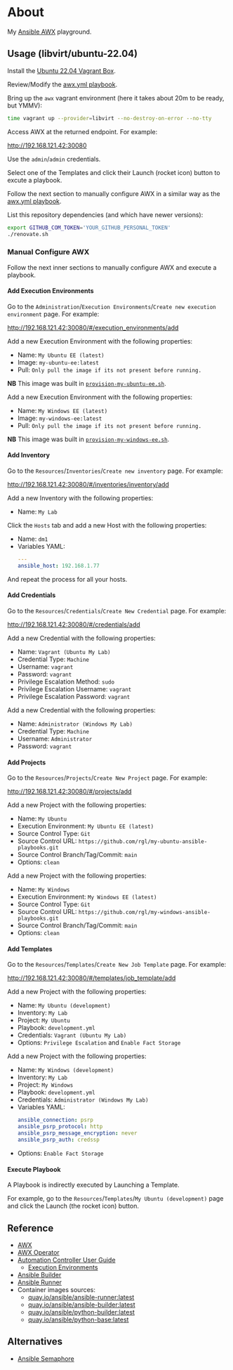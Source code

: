 # About

My [Ansible AWX](https://github.com/ansible/awx) playground.

## Usage (libvirt/ubuntu-22.04)

Install the [Ubuntu 22.04 Vagrant Box](https://github.com/rgl/ubuntu-vagrant).

Review/Modify the [awx.yml playbook](playbooks/project/awx.yml).

Bring up the `awx` vagrant environment (here it takes about 20m to be ready, but YMMV):

```bash
time vagrant up --provider=libvirt --no-destroy-on-error --no-tty
```

Access AWX at the returned endpoint. For example:

http://192.168.121.42:30080

Use the `admin`/`admin` credentials.

Select one of the Templates and click their Launch (rocket icon) button to excute a playbook.

Follow the next section to manually configure AWX in a similar way as the [awx.yml playbook](playbooks/project/awx.yml).

List this repository dependencies (and which have newer versions):

```bash
export GITHUB_COM_TOKEN='YOUR_GITHUB_PERSONAL_TOKEN'
./renovate.sh
```

### Manual Configure AWX

Follow the next inner sections to manually configure AWX and execute a playbook.

#### Add Execution Environments

Go to the `Administration`/`Execution Environments`/`Create new execution environment` page. For example:

http://192.168.121.42:30080/#/execution_environments/add

Add a new Execution Environment with the following properties:

* Name: `My Ubuntu EE (latest)`
* Image: `my-ubuntu-ee:latest`
* Pull: `Only pull the image if its not present before running.`

**NB** This image was built in [`provision-my-ubuntu-ee.sh`](provision-my-ubuntu-ee.sh).

Add a new Execution Environment with the following properties:

* Name: `My Windows EE (latest)`
* Image: `my-windows-ee:latest`
* Pull: `Only pull the image if its not present before running.`

**NB** This image was built in [`provision-my-windows-ee.sh`](provision-my-windows-ee.sh).

#### Add Inventory

Go to the `Resources`/`Inventories`/`Create new inventory` page. For example:

http://192.168.121.42:30080/#/inventories/inventory/add

Add a new Inventory with the following properties:

* Name: `My Lab`

Click the `Hosts` tab and add a new Host with the following properties:

* Name: `dm1`
* Variables YAML:
    ```yaml
    ---
    ansible_host: 192.168.1.77
    ```

And repeat the process for all your hosts.

#### Add Credentials

Go to the `Resources`/`Credentials`/`Create New Credential` page. For example:

http://192.168.121.42:30080/#/credentials/add

Add a new Credential with the following properties:

* Name: `Vagrant (Ubuntu My Lab)`
* Credential Type: `Machine`
* Username: `vagrant`
* Password: `vagrant`
* Privilege Escalation Method: `sudo`
* Privilege Escalation Username: `vagrant`
* Privilege Escalation Password: `vagrant`

Add a new Credential with the following properties:

* Name: `Administrator (Windows My Lab)`
* Credential Type: `Machine`
* Username: `Administrator`
* Password: `vagrant`

#### Add Projects

Go to the `Resources`/`Projects`/`Create New Project` page. For example:

http://192.168.121.42:30080/#/projects/add

Add a new Project with the following properties:

* Name: `My Ubuntu`
* Execution Environment: `My Ubuntu EE (latest)`
* Source Control Type: `Git`
* Source Control URL: `https://github.com/rgl/my-ubuntu-ansible-playbooks.git`
* Source Control Branch/Tag/Commit: `main`
* Options: `clean`

Add a new Project with the following properties:

* Name: `My Windows`
* Execution Environment: `My Windows EE (latest)`
* Source Control Type: `Git`
* Source Control URL: `https://github.com/rgl/my-windows-ansible-playbooks.git`
* Source Control Branch/Tag/Commit: `main`
* Options: `clean`

#### Add Templates

Go to the `Resources`/`Templates`/`Create New Job Template` page. For example:

http://192.168.121.42:30080/#/templates/job_template/add

Add a new Project with the following properties:

* Name: `My Ubuntu (development)`
* Inventory: `My Lab`
* Project: `My Ubuntu`
* Playbook: `development.yml`
* Credentials: `Vagrant (Ubuntu My Lab)`
* Options: `Privilege Escalation` and `Enable Fact Storage`

Add a new Project with the following properties:

* Name: `My Windows (development)`
* Inventory: `My Lab`
* Project: `My Windows`
* Playbook: `development.yml`
* Credentials: `Administrator (Windows My Lab)`
* Variables YAML:
    ```yaml
    ansible_connection: psrp
    ansible_psrp_protocol: http
    ansible_psrp_message_encryption: never
    ansible_psrp_auth: credssp
    ```
* Options: `Enable Fact Storage`

#### Execute Playbook

A Playbook is indirectly executed by Launching a Template.

For example, go to the `Resources`/`Templates`/`My Ubuntu (development)` page
and click the Launch (the rocket icon) button.

## Reference

* [AWX](https://github.com/ansible/awx)
* [AWX Operator](https://github.com/ansible/awx-operator)
* [Automation Controller User Guide](https://docs.ansible.com/automation-controller/latest/html/userguide/index.html)
  * [Execution Environments](https://docs.ansible.com/automation-controller/latest/html/userguide/execution_environments.html)
* [Ansible Builder](https://ansible-builder.readthedocs.io)
* [Ansible Runner](https://ansible-runner.readthedocs.io)
* Container images sources:
  * [quay.io/ansible/ansible-runner:latest](https://github.com/ansible/ansible-runner/blob/devel/Dockerfile)
  * [quay.io/ansible/ansible-builder:latest](https://github.com/ansible/ansible-builder/blob/devel/Containerfile)
  * [quay.io/ansible/python-builder:latest](https://github.com/ansible/python-builder-image/blob/main/Containerfile)
  * [quay.io/ansible/python-base:latest](https://github.com/ansible/python-base-image/blob/main/Containerfile)

## Alternatives

* [Ansible Semaphore](https://github.com/ansible-semaphore/semaphore)
